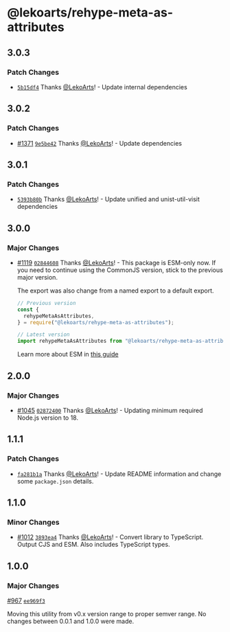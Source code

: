 # @lekoarts/rehype-meta-as-attributes

## 3.0.3

### Patch Changes

- [`5b15df4`](https://github.com/LekoArts/gatsby-themes/commit/5b15df41d262bc2e7428878a70932e36fd70db2f) Thanks [@LekoArts](https://github.com/LekoArts)! - Update internal dependencies

## 3.0.2

### Patch Changes

- [#1371](https://github.com/LekoArts/gatsby-themes/pull/1371) [`9e5be42`](https://github.com/LekoArts/gatsby-themes/commit/9e5be42b48990319d3059d9045ddc1801226c3cb) Thanks [@LekoArts](https://github.com/LekoArts)! - Update dependencies

## 3.0.1

### Patch Changes

- [`5393b80b`](https://github.com/LekoArts/gatsby-themes/commit/5393b80b41b5291b35573a89926b8a8d1945e327) Thanks [@LekoArts](https://github.com/LekoArts)! - Update unified and unist-util-visit dependencies

## 3.0.0

### Major Changes

- [#1119](https://github.com/LekoArts/gatsby-themes/pull/1119) [`02844608`](https://github.com/LekoArts/gatsby-themes/commit/02844608a2ebcbdbc12d8bba27c795ab350386e6) Thanks [@LekoArts](https://github.com/LekoArts)! - This package is ESM-only now. If you need to continue using the CommonJS version, stick to the previous major version.

  The export was also change from a named export to a default export.

  ```js
  // Previous version
  const {
    rehypeMetaAsAttributes,
  } = require("@lekoarts/rehype-meta-as-attributes");

  // Latest version
  import rehypeMetaAsAttributes from "@lekoarts/rehype-meta-as-attributes";
  ```

  Learn more about ESM in [this guide](https://gist.github.com/sindresorhus/a39789f98801d908bbc7ff3ecc99d99c)

## 2.0.0

### Major Changes

- [#1045](https://github.com/LekoArts/gatsby-themes/pull/1045) [`02872400`](https://github.com/LekoArts/gatsby-themes/commit/0287240022c308a7d1fcc8af348ee7d21bca0dd5) Thanks [@LekoArts](https://github.com/LekoArts)! - Updating minimum required Node.js version to 18.

## 1.1.1

### Patch Changes

- [`fa281b1a`](https://github.com/LekoArts/gatsby-themes/commit/fa281b1a96c04ea625cfb1e138dc08bf2e0043f2) Thanks [@LekoArts](https://github.com/LekoArts)! - Update README information and change some `package.json` details.

## 1.1.0

### Minor Changes

- [#1012](https://github.com/LekoArts/gatsby-themes/pull/1012) [`3893ea4`](https://github.com/LekoArts/gatsby-themes/commit/3893ea4f7a8c3bceba8b9b67923ce7ccf6ee0346) Thanks [@LekoArts](https://github.com/LekoArts)! - Convert library to TypeScript. Output CJS and ESM. Also includes TypeScript types.

## 1.0.0

### Major Changes

[#967](https://github.com/LekoArts/gatsby-themes/pull/967) [`ee969f3`](https://github.com/LekoArts/gatsby-themes/commit/ee969f30037fa99232292014431854773735d0a0)

Moving this utility from v0.x version range to proper semver range. No changes between 0.0.1 and 1.0.0 were made.
